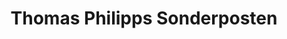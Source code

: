 ---
title: "Thomas Philipps Sonderposten"
url: /schoeppingen/thomas-philipps-sonderposten/
shop: Kramladen
---